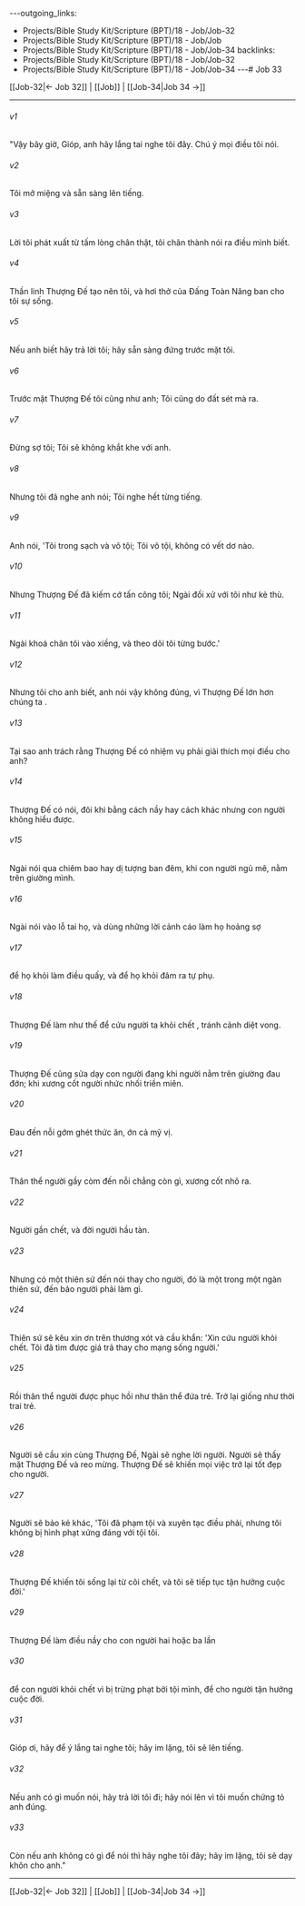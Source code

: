 ---outgoing_links:
  - Projects/Bible Study Kit/Scripture (BPT)/18 - Job/Job-32
  - Projects/Bible Study Kit/Scripture (BPT)/18 - Job/Job
  - Projects/Bible Study Kit/Scripture (BPT)/18 - Job/Job-34
backlinks:
  - Projects/Bible Study Kit/Scripture (BPT)/18 - Job/Job-32
  - Projects/Bible Study Kit/Scripture (BPT)/18 - Job/Job-34
---# Job 33

[[Job-32|← Job 32]] | [[Job]] | [[Job-34|Job 34 →]]
***



###### v1 
"Vậy bây giờ, Gióp, anh hãy lắng tai nghe tôi đây. Chú ý mọi điều tôi nói. 

###### v2 
Tôi mở miệng và sẵn sàng lên tiếng. 

###### v3 
Lời tôi phát xuất từ tấm lòng chân thật, tôi chân thành nói ra điều mình biết. 

###### v4 
Thần linh Thượng Đế tạo nên tôi, và hơi thở của Đấng Toàn Năng ban cho tôi sự sống. 

###### v5 
Nếu anh biết hãy trả lời tôi; hãy sẵn sàng đứng trước mặt tôi. 

###### v6 
Trước mặt Thượng Đế tôi cũng như anh; Tôi cũng do đất sét mà ra. 

###### v7 
Đừng sợ tôi; Tôi sẽ không khắt khe với anh. 

###### v8 
Nhưng tôi đã nghe anh nói; Tôi nghe hết từng tiếng. 

###### v9 
Anh nói, 'Tôi trong sạch và vô tội; Tôi vô tội, không có vết dơ nào. 

###### v10 
Nhưng Thượng Đế đã kiếm cớ tấn công tôi; Ngài đối xử với tôi như kẻ thù. 

###### v11 
Ngài khoá chân tôi vào xiềng, và theo dõi tôi từng bước.' 

###### v12 
Nhưng tôi cho anh biết, anh nói vậy không đúng, vì Thượng Đế lớn hơn chúng ta . 

###### v13 
Tại sao anh trách rằng Thượng Đế có nhiệm vụ phải giải thích mọi điều cho anh? 

###### v14 
Thượng Đế có nói, đôi khi bằng cách nầy hay cách khác nhưng con người không hiểu được. 

###### v15 
Ngài nói qua chiêm bao hay dị tượng ban đêm, khi con người ngủ mê, nằm trên giường mình. 

###### v16 
Ngài nói vào lỗ tai họ, và dùng những lời cảnh cáo làm họ hoảng sợ 

###### v17 
để họ khỏi làm điều quấy, và để họ khỏi đâm ra tự phụ. 

###### v18 
Thượng Đế làm như thế để cứu người ta khỏi chết , tránh cảnh diệt vong. 

###### v19 
Thượng Đế cũng sửa dạy con người đang khi người nằm trên giường đau đớn; khi xương cốt người nhức nhối triền miên. 

###### v20 
Đau đến nỗi gớm ghét thức ăn, ớn cả mỹ vị. 

###### v21 
Thân thể người gầy còm đến nỗi chẳng còn gì, xương cốt nhô ra. 

###### v22 
Người gần chết, và đời người hầu tàn. 

###### v23 
Nhưng có một thiên sứ đến nói thay cho người, đó là một trong một ngàn thiên sứ, đến bảo người phải làm gì. 

###### v24 
Thiên sứ sẽ kêu xin ơn trên thương xót và cầu khẩn: 'Xin cứu người khỏi chết. Tôi đã tìm được giá trả thay cho mạng sống người.' 

###### v25 
Rồi thân thể người được phục hồi như thân thể đứa trẻ. Trở lại giống như thời trai trẻ. 

###### v26 
Người sẽ cầu xin cùng Thượng Đế, Ngài sẽ nghe lời người. Người sẽ thấy mặt Thượng Đế và reo mừng. Thượng Đế sẽ khiến mọi việc trở lại tốt đẹp cho người. 

###### v27 
Người sẽ bảo kẻ khác, 'Tôi đã phạm tội và xuyên tạc điều phải, nhưng tôi không bị hình phạt xứng đáng với tội tôi. 

###### v28 
Thượng Đế khiến tôi sống lại từ cõi chết, và tôi sẽ tiếp tục tận hưởng cuộc đời.' 

###### v29 
Thượng Đế làm điều nầy cho con người hai hoặc ba lần 

###### v30 
để con người khỏi chết vì bị trừng phạt bởi tội mình, để cho người tận hưởng cuộc đời. 

###### v31 
Gióp ơi, hãy để ý lắng tai nghe tôi; hãy im lặng, tôi sẽ lên tiếng. 

###### v32 
Nếu anh có gì muốn nói, hãy trả lời tôi đi; hãy nói lên vì tôi muốn chứng tỏ anh đúng. 

###### v33 
Còn nếu anh không có gì để nói thì hãy nghe tôi đây; hãy im lặng, tôi sẽ dạy khôn cho anh."

***
[[Job-32|← Job 32]] | [[Job]] | [[Job-34|Job 34 →]]
